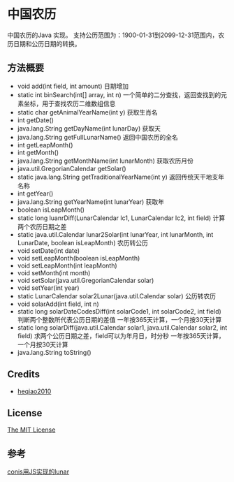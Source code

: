 # 中国农历
中国农历的Java 实现。
支持公历范围为：1900-01-31到2099-12-31范围内，农历日期和公历日期的转换。

## 方法概要														 
* void add(int field, int amount) 日期增加                                        
* static int binSearch(int[] array, int n) 一个简单的二分查找，返回查找到的元素坐标，用于查找农历二维数组信息  
* static char getAnimalYearName(int y) 获取生肖名                                           
* int getDate()                                                                 
* java.lang.String getDayName(int lunarDay) 获取天                                   
* java.lang.String getFullLunarName() 返回中国农历的全名                              
* int getLeapMonth()                                                                 
* int getMonth()                                                                          
* java.lang.String getMonthName(int lunarMonth) 获取农历月份                                    
* java.util.GregorianCalendar getSolar()                                                            
* static java.lang.String getTraditionalYearName(int y) 返回传统天干地支年名称                                  
* int getYear()                                                                                              
* java.lang.String getYearName(int lunarYear) 获取年                                                              
* boolean isLeapMonth()                                                                                          
* static long luanrDiff(LunarCalendar lc1, LunarCalendar lc2, int field) 计算两个农历日期之差                          
* static java.util.Calendar lunar2Solar(int lunarYear, int lunarMonth, int LunarDate, boolean isLeapMonth) 农历转公历                                             
* void setDate(int date)                                                                                       
* void setLeapMonth(boolean isLeapMonth)                                                                 
* void setLeapMonth(int leapMonth)                                                                               
* void setMonth(int month)                                                                                       
* void setSolar(java.util.GregorianCalendar solar)                                                            
* void setYear(int year)                                                                                    
* static LunarCalendar solar2Lunar(java.util.Calendar solar) 公历转农历                                             
* void solarAdd(int field, int n)                                                                               
* static long solarDateCodesDiff(int solarCode1, int solarCode2, int field) 判断两个整数所代表公历日期的差值 一年按365天计算，一个月按30天计算  
* static long solarDiff(java.util.Calendar solar1, java.util.Calendar solar2, int field) 求两个公历日期之差，field可以为年月日，时分秒 一年按365天计算，一个月按30天计算  
* java.lang.String toString()  

## Credits

  - [heqiao2010](https://github.com/heqiao2010)

## License

[The MIT License](http://opensource.org/licenses/MIT)

## 参考
[conis用JS实现的lunar](http://github.com/conis/lunar)
